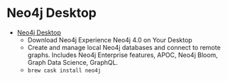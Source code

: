 # Neo4j Desktop
- [Neo4j Desktop](https://neo4j.com/download/)
  -  Download Neo4j  Experience Neo4j 4.0 on Your Desktop
  - Create and manage local Neo4j databases and connect to remote graphs. Includes Neo4j Enterprise features, APOC, Neo4j Bloom, Graph Data Science, GraphQL.
  - `brew cask install neo4j`
